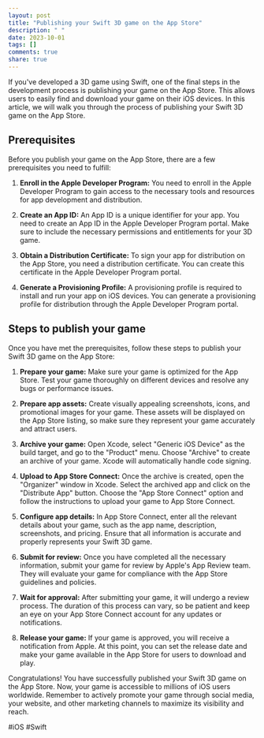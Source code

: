 ```yaml
---
layout: post
title: "Publishing your Swift 3D game on the App Store"
description: " "
date: 2023-10-01
tags: []
comments: true
share: true
---
```


If you've developed a 3D game using Swift, one of the final steps in the development process is publishing your game on the App Store. This allows users to easily find and download your game on their iOS devices. In this article, we will walk you through the process of publishing your Swift 3D game on the App Store.

## Prerequisites

Before you publish your game on the App Store, there are a few prerequisites you need to fulfill:

1. **Enroll in the Apple Developer Program:** You need to enroll in the Apple Developer Program to gain access to the necessary tools and resources for app development and distribution.

2. **Create an App ID:** An App ID is a unique identifier for your app. You need to create an App ID in the Apple Developer Program portal. Make sure to include the necessary permissions and entitlements for your 3D game.

3. **Obtain a Distribution Certificate:** To sign your app for distribution on the App Store, you need a distribution certificate. You can create this certificate in the Apple Developer Program portal.

4. **Generate a Provisioning Profile:** A provisioning profile is required to install and run your app on iOS devices. You can generate a provisioning profile for distribution through the Apple Developer Program portal.

## Steps to publish your game

Once you have met the prerequisites, follow these steps to publish your Swift 3D game on the App Store:

1. **Prepare your game:** Make sure your game is optimized for the App Store. Test your game thoroughly on different devices and resolve any bugs or performance issues.

2. **Prepare app assets:** Create visually appealing screenshots, icons, and promotional images for your game. These assets will be displayed on the App Store listing, so make sure they represent your game accurately and attract users.

3. **Archive your game:** Open Xcode, select "Generic iOS Device" as the build target, and go to the "Product" menu. Choose "Archive" to create an archive of your game. Xcode will automatically handle code signing.

4. **Upload to App Store Connect:** Once the archive is created, open the "Organizer" window in Xcode. Select the archived app and click on the "Distribute App" button. Choose the "App Store Connect" option and follow the instructions to upload your game to App Store Connect.

5. **Configure app details:** In App Store Connect, enter all the relevant details about your game, such as the app name, description, screenshots, and pricing. Ensure that all information is accurate and properly represents your Swift 3D game.

6. **Submit for review:** Once you have completed all the necessary information, submit your game for review by Apple's App Review team. They will evaluate your game for compliance with the App Store guidelines and policies.

7. **Wait for approval:** After submitting your game, it will undergo a review process. The duration of this process can vary, so be patient and keep an eye on your App Store Connect account for any updates or notifications.

8. **Release your game:** If your game is approved, you will receive a notification from Apple. At this point, you can set the release date and make your game available in the App Store for users to download and play.

Congratulations! You have successfully published your Swift 3D game on the App Store. Now, your game is accessible to millions of iOS users worldwide. Remember to actively promote your game through social media, your website, and other marketing channels to maximize its visibility and reach.

#iOS #Swift